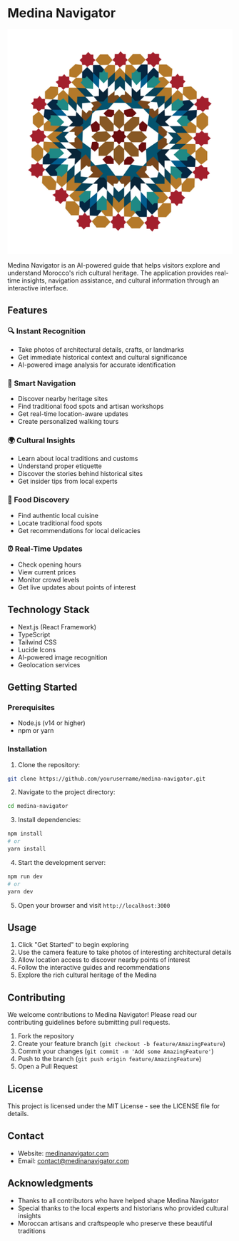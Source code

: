 # Medina Navigator

![Medina Navigator](public/images/zellige-pattern.png)

Medina Navigator is an AI-powered guide that helps visitors explore and understand Morocco's rich cultural heritage. The application provides real-time insights, navigation assistance, and cultural information through an interactive interface.

## Features

### 🔍 Instant Recognition
- Take photos of architectural details, crafts, or landmarks
- Get immediate historical context and cultural significance
- AI-powered image analysis for accurate identification

### 🧭 Smart Navigation
- Discover nearby heritage sites
- Find traditional food spots and artisan workshops
- Get real-time location-aware updates
- Create personalized walking tours

### 🌍 Cultural Insights
- Learn about local traditions and customs
- Understand proper etiquette
- Discover the stories behind historical sites
- Get insider tips from local experts

### 🍳 Food Discovery
- Find authentic local cuisine
- Locate traditional food spots
- Get recommendations for local delicacies

### ⏰ Real-Time Updates
- Check opening hours
- View current prices
- Monitor crowd levels
- Get live updates about points of interest

## Technology Stack

- Next.js (React Framework)
- TypeScript
- Tailwind CSS
- Lucide Icons
- AI-powered image recognition
- Geolocation services

## Getting Started

### Prerequisites

- Node.js (v14 or higher)
- npm or yarn

### Installation

1. Clone the repository:
```bash
git clone https://github.com/yourusername/medina-navigator.git
```

2. Navigate to the project directory:
```bash
cd medina-navigator
```

3. Install dependencies:
```bash
npm install
# or
yarn install
```

4. Start the development server:
```bash
npm run dev
# or
yarn dev
```

5. Open your browser and visit `http://localhost:3000`

## Usage

1. Click "Get Started" to begin exploring
2. Use the camera feature to take photos of interesting architectural details
3. Allow location access to discover nearby points of interest
4. Follow the interactive guides and recommendations
5. Explore the rich cultural heritage of the Medina

## Contributing

We welcome contributions to Medina Navigator! Please read our contributing guidelines before submitting pull requests.

1. Fork the repository
2. Create your feature branch (`git checkout -b feature/AmazingFeature`)
3. Commit your changes (`git commit -m 'Add some AmazingFeature'`)
4. Push to the branch (`git push origin feature/AmazingFeature`)
5. Open a Pull Request

## License

This project is licensed under the MIT License - see the LICENSE file for details.

## Contact

- Website: [medinanavigator.com](https://medinanavigator.com)
- Email: contact@medinanavigator.com

## Acknowledgments

- Thanks to all contributors who have helped shape Medina Navigator
- Special thanks to the local experts and historians who provided cultural insights
- Moroccan artisans and craftspeople who preserve these beautiful traditions
